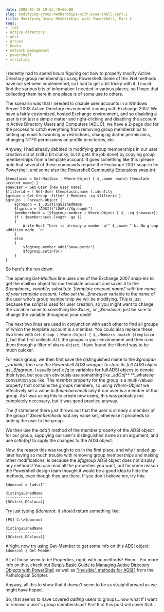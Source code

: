 ```yaml
---
date: 2008-01-19 19:03:40+00:00
slug: modifying-group-memberships-with-powershell-part-1
title: Modifying Group Memberships with Powershell, Part I
tags:
- .net
- active directory
- adsi
- groups
- howto
- network management
- powershell
- scripting
---
```


I recently had to spend _hours_ figuring out how to properly modify Active Directory group memberships using Powershell. Some of the .Net methods have not yet been implemented, so I had to get a bit tricky with it. I could find the various bits of information I needed in various places, so I hope that collecting them here in one place is of some use to others.

The scenario was that I needed to disable user accounts in a Windows Server 2003 Active Directory environment running with Exchange 2007. We have a fairly customized, hosted Exchange environment, and so disabling a user is not just a simple matter and right-clicking and disabling the account in Active Directory Users and Computers (ADUC); we have a 2-page doc for the process to catch everything from removing group memberships to setting up email forwarding or restrictions, changing dial-in permissions, changing NTFS permissions on profile directories, etc.

<!-- more -->

Anyway, I had already dabbled in modifying group memberships in our user creation script (still a bit clunky, but it gets the job done) by copying group memberships from a template account. It goes something like this (please note that several of these commands require the Exchange 2007 snap-in for Powershell, and some also the [Powershell Community Extensions](http://www.codeplex.com/PowerShellCX)  snap-in):

```
$templaccn = Get-Mailbox | Where-Object { $_.name -match [template account name] }
$newuser = Get-User [new user name]
$filterid = ( Get-User $templaccn.name ).identity
$groups = Get-Group -filter { Members -eq $filterid }
$groups | Foreach-Object {
    $groupdn = $_.DistinguishedName
    $fqgroup = [ADSI]("LDAP://$groupdn")
    $membercheck = ($fqgroup.member | Where-Object { $_ -eq $newuser})
    if ( $membercheck.length -ge 1)
    {
        Write-Host "User is already a member of" $_.name "`b. No group addition made. `n"
    }
    else
    {
        $fqgroup.member.add("$newuserdn")
        $fqgroup.setinfo()
    }
}
```

So here's the run down:

The opening _Get-Mailbox_ line uses one of the Exchange 2007 snap-ins to get the mailbox object for our template account and saves it to the _$templaccn_ variable; substitute `[template account name]` with the name of your template account. I also set the _$newuser_ variable to the name of the user who's group membership we will be modifying. This is just because the script is used for user creation, so you might want to change the variable name to something like _$user_ or _$moduser_; just be sure to change the variable throughout your code!

The next two lines are used in conjunction with each other to find all groups of which the template account is a member. You could also replace these two lines with `Get-Group | Where-Object { $_.Members -match $templaccn }`, but that first collects _ALL_ the groups in your environment and then runs them through a filter of `Where-Object`. I have found the filterid way to be much quicker.

For each group, we then first save the distinguished name to the _$groupdn _variable, then use the Powershell ADSI wrapper to store its full ADSI object as _$fqgroup_. I usually prefix _fq_ to variables for full ADSI objecs to denote their type, but you can obviously use something like _adObj** **_whatever convention you like. The _member_ property for the group is a multi-valued property that contains the groups members, so using _Where-Object_ we effectively set a value to _$membercheck_ only if our user is a member of that group. As I was using this to create new users, this was probably not completely necessary, but it was good practice anyway.

The _if_ statement there just throws out that the user is already a member of the group if _$membercheck_ had any value set, otherwise it proceeds to adding the user to the group.

We then use the _add()_  method of the member property of the ADSI object for our group, supplying our user's distinguished name as an argument, and use _setInfo()_ to apply the changes to the ADSI object.

Now, the reason this was tough to do in the first place, and why I ended up later having so much trouble with removing group memberships and making other modifications, is because the _$fqgroup_ ADSI object does not display any methods! You can read all the properties you want, but for some reason the Powershell design team thought it would be a good idea to hide the methods, even though they are there. If you don't believe me, try this:

```
$domroot = [adsi]''

distinguishedName
-----------------
{DC=test,DC=local}
```

Try just typing _$domroot_. It should return something like:

```
[PS] C:\>$domroot

distinguishedName
-----------------
{DC=test,DC=local}
```

Alright, now try using Get-Member to get some info on this ADSI object: `$domroot | Get-Member`

All of those seem to be Properties, right, with no methods? Hmm... For more info on this, check out [Benp’s Basic Guide to Managing Active Directory Objects with PowerShell](http://blogs.technet.com/benp/archive/2007/03/05/benp-s-basic-guide-to-managing-active-directory-objects-with-powershell.aspx) as well as ["Invisible" methods for ADSI?](http://pathologicalscripter.wordpress.com/2006/09/28/invisible-methods-for-adsi/) from the Pathological Scripter.

Anyway, all this to show that it doesn't seem to be as straightforward as we might have hoped.

So, that seems to have covered _adding_ users to groups...now what if I want to _remove_ a user's group memberships? Part II of this post will cover that...
